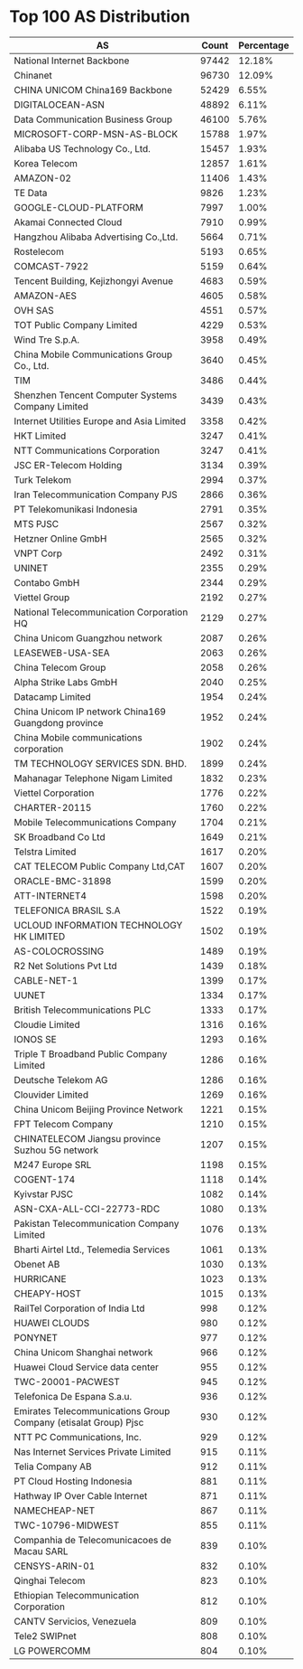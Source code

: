 # Top 100 AS Distribution
| AS | Count | Percentage |
|----|----|----|
| National Internet Backbone | 97442 | 12.18% |
| Chinanet | 96730 | 12.09% |
| CHINA UNICOM China169 Backbone | 52429 | 6.55% |
| DIGITALOCEAN-ASN | 48892 | 6.11% |
| Data Communication Business Group | 46100 | 5.76% |
| MICROSOFT-CORP-MSN-AS-BLOCK | 15788 | 1.97% |
| Alibaba US Technology Co., Ltd. | 15457 | 1.93% |
| Korea Telecom | 12857 | 1.61% |
| AMAZON-02 | 11406 | 1.43% |
| TE Data | 9826 | 1.23% |
| GOOGLE-CLOUD-PLATFORM | 7997 | 1.00% |
| Akamai Connected Cloud | 7910 | 0.99% |
| Hangzhou Alibaba Advertising Co.,Ltd. | 5664 | 0.71% |
| Rostelecom | 5193 | 0.65% |
| COMCAST-7922 | 5159 | 0.64% |
| Tencent Building, Kejizhongyi Avenue | 4683 | 0.59% |
| AMAZON-AES | 4605 | 0.58% |
| OVH SAS | 4551 | 0.57% |
| TOT Public Company Limited | 4229 | 0.53% |
| Wind Tre S.p.A. | 3958 | 0.49% |
| China Mobile Communications Group Co., Ltd. | 3640 | 0.45% |
| TIM | 3486 | 0.44% |
| Shenzhen Tencent Computer Systems Company Limited | 3439 | 0.43% |
| Internet Utilities Europe and Asia Limited | 3358 | 0.42% |
| HKT Limited | 3247 | 0.41% |
| NTT Communications Corporation | 3247 | 0.41% |
| JSC ER-Telecom Holding | 3134 | 0.39% |
| Turk Telekom | 2994 | 0.37% |
| Iran Telecommunication Company PJS | 2866 | 0.36% |
| PT Telekomunikasi Indonesia | 2791 | 0.35% |
| MTS PJSC | 2567 | 0.32% |
| Hetzner Online GmbH | 2565 | 0.32% |
| VNPT Corp | 2492 | 0.31% |
| UNINET | 2355 | 0.29% |
| Contabo GmbH | 2344 | 0.29% |
| Viettel Group | 2192 | 0.27% |
| National Telecommunication Corporation HQ | 2129 | 0.27% |
| China Unicom Guangzhou network | 2087 | 0.26% |
| LEASEWEB-USA-SEA | 2063 | 0.26% |
| China Telecom Group | 2058 | 0.26% |
| Alpha Strike Labs GmbH | 2040 | 0.25% |
| Datacamp Limited | 1954 | 0.24% |
| China Unicom IP network China169 Guangdong province | 1952 | 0.24% |
| China Mobile communications corporation | 1902 | 0.24% |
| TM TECHNOLOGY SERVICES SDN. BHD. | 1899 | 0.24% |
| Mahanagar Telephone Nigam Limited | 1832 | 0.23% |
| Viettel Corporation | 1776 | 0.22% |
| CHARTER-20115 | 1760 | 0.22% |
| Mobile Telecommunications Company | 1704 | 0.21% |
| SK Broadband Co Ltd | 1649 | 0.21% |
| Telstra Limited | 1617 | 0.20% |
| CAT TELECOM Public Company Ltd,CAT | 1607 | 0.20% |
| ORACLE-BMC-31898 | 1599 | 0.20% |
| ATT-INTERNET4 | 1598 | 0.20% |
| TELEFONICA BRASIL S.A | 1522 | 0.19% |
| UCLOUD INFORMATION TECHNOLOGY HK LIMITED | 1502 | 0.19% |
| AS-COLOCROSSING | 1489 | 0.19% |
| R2 Net Solutions Pvt Ltd | 1439 | 0.18% |
| CABLE-NET-1 | 1399 | 0.17% |
| UUNET | 1334 | 0.17% |
| British Telecommunications PLC | 1333 | 0.17% |
| Cloudie Limited | 1316 | 0.16% |
| IONOS SE | 1293 | 0.16% |
| Triple T Broadband Public Company Limited | 1286 | 0.16% |
| Deutsche Telekom AG | 1286 | 0.16% |
| Clouvider Limited | 1269 | 0.16% |
| China Unicom Beijing Province Network | 1221 | 0.15% |
| FPT Telecom Company | 1210 | 0.15% |
| CHINATELECOM Jiangsu province Suzhou 5G network | 1207 | 0.15% |
| M247 Europe SRL | 1198 | 0.15% |
| COGENT-174 | 1118 | 0.14% |
| Kyivstar PJSC | 1082 | 0.14% |
| ASN-CXA-ALL-CCI-22773-RDC | 1080 | 0.13% |
| Pakistan Telecommunication Company Limited | 1076 | 0.13% |
| Bharti Airtel Ltd., Telemedia Services | 1061 | 0.13% |
| Obenet AB | 1030 | 0.13% |
| HURRICANE | 1023 | 0.13% |
| CHEAPY-HOST | 1015 | 0.13% |
| RailTel Corporation of India Ltd | 998 | 0.12% |
| HUAWEI CLOUDS | 980 | 0.12% |
| PONYNET | 977 | 0.12% |
| China Unicom Shanghai network | 966 | 0.12% |
| Huawei Cloud Service data center | 955 | 0.12% |
| TWC-20001-PACWEST | 945 | 0.12% |
| Telefonica De Espana S.a.u. | 936 | 0.12% |
| Emirates Telecommunications Group Company (etisalat Group) Pjsc | 930 | 0.12% |
| NTT PC Communications, Inc. | 929 | 0.12% |
| Nas Internet Services Private Limited | 915 | 0.11% |
| Telia Company AB | 912 | 0.11% |
| PT Cloud Hosting Indonesia | 881 | 0.11% |
| Hathway IP Over Cable Internet | 871 | 0.11% |
| NAMECHEAP-NET | 867 | 0.11% |
| TWC-10796-MIDWEST | 855 | 0.11% |
| Companhia de Telecomunicacoes de Macau SARL | 839 | 0.10% |
| CENSYS-ARIN-01 | 832 | 0.10% |
| Qinghai Telecom | 823 | 0.10% |
| Ethiopian Telecommunication Corporation | 812 | 0.10% |
| CANTV Servicios, Venezuela | 809 | 0.10% |
| Tele2 SWIPnet | 808 | 0.10% |
| LG POWERCOMM | 804 | 0.10% |

